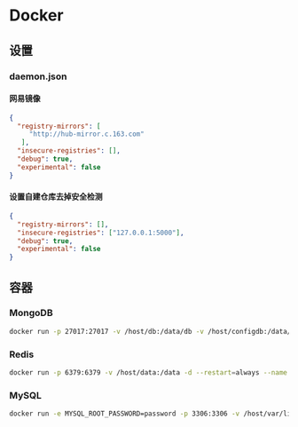 # Docker

## 设置

### daemon.json

#### 网易镜像

```json
{
  "registry-mirrors": [
     "http://hub-mirror.c.163.com"
   ],
  "insecure-registries": [],
  "debug": true,
  "experimental": false
}
```

#### 设置自建仓库去掉安全检测

```json
{
  "registry-mirrors": [],
  "insecure-registries": ["127.0.0.1:5000"],
  "debug": true,
  "experimental": false
}
```

## 容器

### MongoDB

```sh
docker run -p 27017:27017 -v /host/db:/data/db -v /host/configdb:/data/configdb -d --restart=always --name mongodb mongo
```

### Redis

```sh
docker run -p 6379:6379 -v /host/data:/data -d --restart=always --name redis redis
```

### MySQL

```sh
docker run -e MYSQL_ROOT_PASSWORD=password -p 3306:3306 -v /host/var/lib/mysql:/var/lib/mysql -d --restart=always --name mysql mysql
```

